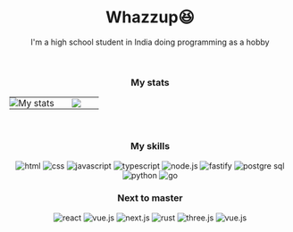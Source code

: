 <div align="center">
    <h1>Whazzup😆</h1>
    <p>I'm a high school student in India doing programming as a hobby</p> 
    <br />
    <h3>My stats</h3>   
    <table>
        <tr>
            <td align="center" style="padding:0;width:50%;">
                <img style="padding:0;" src="https://github-readme-stats.vercel.app/api?username=CharmfulProgrammer&count_private=false&show_icons=true&hide_border=true&bg_color=00000000&icon_color=4fc9bd&text_color=11c8d9&custom_title=My%20Stats" alt="My stats"/>
            </td>
            <td align="center" style="padding:0;width:50%;">
                <img style="padding:0;" src="https://github-readme-stats.vercel.app/api/top-langs/?username=CharmfulProgrammer&count_private=false&show_icons=true&hide_border=true&bg_color=00000000&icon_color=4fc9bd&text_color=11c8d9&layout=compact"/>
            </td>
        </tr>
    </table>
    <br />
    <h3>My skills</h3>
    <img src="https://img.shields.io/static/v1?label=&message=html&style=for-the-badge&logo=html5&color=fff" alt="html" />
    <img src="https://img.shields.io/static/v1?label=&message=css&style=for-the-badge&logo=css3&color=blue" alt="css" />
    <img src="https://img.shields.io/static/v1?label=&message=javascript&style=for-the-badge&logo=javascript&color=000" alt="javascript" />
    <img src="https://img.shields.io/static/v1?label=&message=typescript&style=for-the-badge&logo=typescript&color=fff" alt="typescript" />
    <img src="https://img.shields.io/static/v1?label=&message=nodejs&style=for-the-badge&logo=node.js&color=000" alt="node.js" />
    <img src="https://img.shields.io/static/v1?label=&message=fastify&style=for-the-badge&logo=fastify&color=000" alt="fastify" />
    <img src="https://img.shields.io/static/v1?label=&message=postgres&style=for-the-badge&logo=postgresql&color=d5dbed" alt="postgre sql" />
    <img src="https://img.shields.io/static/v1?label=&message=python&style=for-the-badge&logo=python&color=fff" alt="python" />
    <img src="https://img.shields.io/static/v1?label=&message=go&style=for-the-badge&logo=go&color=fff" alt="go" />
    <h3>Next to master</h3>
    <img src="https://img.shields.io/static/v1?label=&message=react&style=for-the-badge&logo=react&color=000" alt="react" />
    <img src="https://img.shields.io/static/v1?label=&message=vue&style=for-the-badge&logo=vue.js&color=0d5e08" alt="vue.js" />
    <img src="https://img.shields.io/static/v1?label=&message=next&style=for-the-badge&logo=next.js&color=000" alt="next.js" />
    <img src="https://img.shields.io/static/v1?label=&message=rust&style=for-the-badge&logo=rust&color=orange" alt="rust" />
    <img src="https://img.shields.io/static/v1?label=&message=three.js&style=for-the-badge&logo=three.js&color=fff" alt="three.js" />
    <img src="https://img.shields.io/static/v1?label=&message=blender&style=for-the-badge&logo=blender&color=000" alt="vue.js" />
</div>
